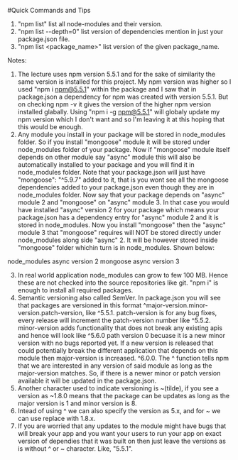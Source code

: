 #Quick Commands and Tips
1. "npm list" list all node-modules and their version.
2. "npm list --depth=0" list version of dependencies mention in just your package.json file.
3. "npm list <package_name>" list version of the given package_name.

Notes:
1. The lecture uses npm version 5.5.1 and for the sake of similarity the same version is installed for this project.
My npm version was higher so I used "npm i npm@5.5.1" within the package and I saw that in package.json 
a dependency for npm was created with version 5.5.1. But on checking npm -v it gives the version of the higher npm
version installed glabally. Using "npm i -g npm@5.5.1" will globaly update my npm version which I don't want
and so I'm leaving it at this hoping that this would be enough.
2. Any module you install in your package will be stored in node_modules folder. So if
you install "mongoose" module it will be stored under node_modules folder of your package.
Now if "mongoose" module itself depends on other module say "async" module this will also 
be automatically installed to your package and you will find it in node_modules folder.
Note that your package.json will just have "mongoose": "^5.9.7" added to it, that is you 
wont see all the mongoose dependencies added to your package.json even though they are in 
node_modules folder.
Now say that your package depends on "async" module 2 and "mongoose" on "async" module 3.
In that case you would have installed "async" version 2 for your package which means your 
package.json has a dependency entry for "async" module 2 and it is stored in node_modules.
Now you install "mongoose" then the "async" module 3 that "mongoose" requires will NOT be 
stored directly under node_modules along side "async" 2. It will be however stored inside 
"mongoose" folder whichin turn is in node_modules. Shown below:

node_modules
    async version 2
    mongoose
        async version 3

3. In real world application node_modules can grow to few 100 MB. Hence these are not
checked into the source repositories like git. "npm i" is enough to install all required packages.
4. Semantic versioning also called SemVer. In package.json you will see that packages are versioned 
in this format ^major-version.minor-version.patch-version, like ^5.5.1. patch-version is for any bug fixes,
every release will increment the patch-version number like ^5.5.2. minor-version adds functionality 
that does not break any existing apis and hence will look like ^5.6.0 path version 0 becuase it is a 
new minor version with no bugs reported yet. If a new version is released that could potentially break
the different application that depends on this module then major-version is increased. ^6.0.0.
The ^ function tells npm that we are interested in any version of said module as long as the major-version
matches. So, if there is a newer minor or patch version available it will be updated in the package.json.
5. Another character used to indicate versioning is ~(tilde), if you see a version as ~1.8.0 means 
that the package can be updates as long as the major version is 1 and minor version is 8.
6. Intead of using ^ we can also specify the version as 5.x, and for ~ we can use replace with 1.8.x. 
7. If you are worried that any updates to the module might have bugs that will break your app and you 
want your users to run your app on exact version of dependies that it was built on then just leave the
versions as is without ^ or ~ character. Like, "5.5.1".
